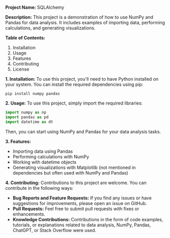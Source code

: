**Project Name:** SQLAlchemy

**Description:**
This project is a demonstration of how to use NumPy and Pandas for data analysis. It includes examples of importing data, performing calculations, and generating visualizations.

**Table of Contents:**
1. Installation
2. Usage
3. Features
4. Contributing
5. License

**1. Installation:**
To use this project, you'll need to have Python installed on your system. You can install the required dependencies using pip:

```
pip install numpy pandas
```

**2. Usage:**
To use this project, simply import the required libraries:

```python
import numpy as np
import pandas as pd
import datetime as dt
```

Then, you can start using NumPy and Pandas for your data analysis tasks.

**3. Features:**
- Importing data using Pandas
- Performing calculations with NumPy
- Working with datetime objects
- Generating visualizations with Matplotlib (not mentioned in dependencies but often used with NumPy and Pandas)

**4. Contributing:**
Contributions to this project are welcome. You can contribute in the following ways:
- **Bug Reports and Feature Requests:** If you find any issues or have suggestions for improvements, please open an issue on GitHub.
- **Pull Requests:** Feel free to submit pull requests with fixes or enhancements.
- **Knowledge Contributions:** Contributions in the form of code examples, tutorials, or explanations related to data analysis, NumPy, Pandas, ChatGPT, or Stack Overflow were used.


